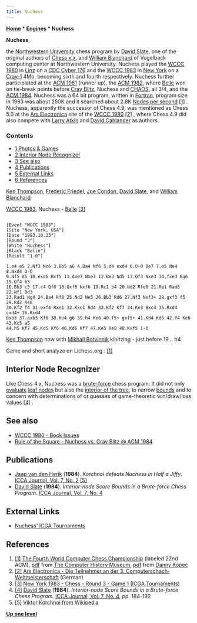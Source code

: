 ```yaml
---
title: Nuchess
---
```

**[Home](Home "Home") \* [Engines](Engines "Engines") \* Nuchess**


**Nuchess**,  

the [Northwestern University](Northwestern_University "Northwestern University") chess program by [David Slate](David_Slate "David Slate"), one of the original authors of [Chess x.x](Chess_(Program) "Chess (Program)"), and [William Blanchard](William_Blanchard "William Blanchard") of Vogelback computing center at Northwestern University. Nuchess played the [WCCC 1980](WCCC_1980 "WCCC 1980") in [Linz](https://en.wikipedia.org/wiki/Linz) on a [CDC Cyber 176](CDC_Cyber "CDC Cyber") and the [WCCC 1983](WCCC_1983 "WCCC 1983") in [New York](https://en.wikipedia.org/wiki/New_York_City) on a [Cray-1](Cray-1 "Cray-1") 4Mb, becoming sixth and fourth respectively. Nuchess further participiated at the [ACM 1981](ACM_1981 "ACM 1981") (runner up), the [ACM 1982](ACM_1982 "ACM 1982"), where [Belle](Belle "Belle") won on tie-break points before [Cray Blitz](Cray_Blitz "Cray Blitz"), Nuchess and [CHAOS](CHAOS "CHAOS"), all 3/4, and the [ACM 1984](ACM_1984 "ACM 1984"). Nuchess was a 64 bit program, written in [Fortran](Fortran "Fortran"), program size in 1983 was about 250K and it searched about 2.8K [Nodes per second](Nodes_per_Second "Nodes per Second") <a id="cite-note-1" href="#cite-ref-1">[1]</a> . Nuchess, apparently the successor of Chess 4.9, was mentioned as Chess 5.0 at the [Ars Electronica](https://en.wikipedia.org/wiki/Ars_Electronica) site of the [WCCC 1980](WCCC_1980 "WCCC 1980") <a id="cite-note-2" href="#cite-ref-2">[2]</a> , where Chess 4.9 did also compete with [Larry Atkin](Larry_Atkin "Larry Atkin") and [David Cahlander](David_Cahlander "David Cahlander") as authors.



### Contents


* [1 Photos & Games](#photos-.26-games)
* [2 Interior Node Recognizer](#interior-node-recognizer)
* [3 See also](#see-also)
* [4 Publications](#publications)
* [5 External Links](#external-links)
* [6 References](#references)






 [](http://www.computerhistory.org/chess/full_record.php?iid=stl-430b9bbddbaf1) 
[Ken Thompson](Ken_Thompson "Ken Thompson"), [Frederic Friedel](Frederic_Friedel "Frederic Friedel"), [Joe Condon](Joe_Condon "Joe Condon"), [David Slate](David_Slate "David Slate"), and [William Blanchard](William_Blanchard "William Blanchard")  



[WCCC 1983](WCCC_1983 "WCCC 1983"), Nuchess - [Belle](Belle "Belle") <a id="cite-note-3" href="#cite-ref-3">[3]</a>




```

[Event "WCCC 1983"]
[Site "New York, USA"]
[Date "1983.10.23"]
[Round "3"]
[White "Nuchess"]
[Black "Belle"]
[Result "1-0"]

1.e4 e5 2.Nf3 Nc6 3.Bb5 a6 4.Ba4 Nf6 5.d4 exd4 6.O-O Be7 7.e5 Ne4 8.Nxd4 O-O
9.Nf5 d5 10.exd6 Bxf5 11.dxe7 Nxe7 12.Be3 Nd5 13.Qf3 Nxe3 14.fxe3 Bg6 15.Qf4 b5
16.Bb3 c5 17.c4 Qf6 18.Qxf6 Nxf6 19.Rc1 b4 20.Nd2 Rfe8 21.Re1 Rad8 22.Nf1 Bd3
23.Rad1 Ng4 24.Ba4 Rf8 25.Nd2 Ne5 26.Bb3 Rd6 27.Nf3 Nxf3+ 28.gxf3 f5 29.Rd2 Re8
30.Kf2 f4 31.exf4 Rxe1 32.Kxe1 Rd4 33.Kf2 Kf7 34.Ke3 Bxc4 35.Rxd4 cxd4+ 36.Kxd4
Bxb3 37.axb3 Kf6 38.Ke4 g6 39.h4 Ke6 40.f5+ gxf5+ 41.Kd4 Kd6 42.f4 Ke6 43.Kc5 a5
44.h5 Kf7 45.Kd5 Kf6 46.Kd6 Kf7 47.Ke5 Ke8 48.Kxf5 1-0

```

 [](http://www.computerhistory.org/chess/full_record.php?iid=stl-430b9bbde572f) 
[Ken Thompson](Ken_Thompson "Ken Thompson") now with [Mikhail Botvinnik](Mikhail_Botvinnik "Mikhail Botvinnik") kibitzing - just before 19... b4 


Game and short analyze on Lichess.org : [[1]](https://en.lichess.org/TTY9CjMP)



## Interior Node Recognizer


Like Chess 4.x, Nuchess was a [brute-force](Brute-Force "Brute-Force") chess program. It did not only [evaluate](Evaluation "Evaluation") [leaf nodes](Leaf_Node "Leaf Node") but also the [interior of the tree](Interior_Node_Recognizer "Interior Node Recognizer"), to narrow [bounds](Bound "Bound") and to concern with determinations of or guesses of game-theoretic win/draw/loss values <a id="cite-note-4" href="#cite-ref-4">[4]</a> .



## See also


* [WCCC 1980 - Book Issues](WCCC_1980#BookIssues "WCCC 1980")
* [Rule of the Square - Nuchess vs. Cray Blitz @ ACM 1984](Rule_of_the_Square#NuchessCrayBlitz "Rule of the Square")


## Publications


* [Jaap van den Herik](Jaap_van_den_Herik "Jaap van den Herik") (**1984**). *Korchnoi defeats Nuchess in Half a Jiffy*. [ICCA Journal, Vol. 7, No. 2](ICGA_Journal#7_2 "ICGA Journal") <a id="cite-note-5" href="#cite-ref-5">[5]</a>
* [David Slate](David_Slate "David Slate") (**1984**). *Interior-node Score Bounds in a Brute-force Chess Program.* [ICCA Journal, Vol. 7, No. 4](ICGA_Journal#7_4 "ICGA Journal")


## External Links


* [Nuchess' ICGA Tournaments](https://www.game-ai-forum.org/icga-tournaments/program.php?id=411)


## References


1. <a id="cite-ref-1" href="#cite-note-1">[1]</a> [The Fourth World Computer Chess Championship](http://www.computerhistory.org/chess/full_record.php?iid=doc-431614f6c8af8) (labeled 22nd ACM), [pdf](http://archive.computerhistory.org/projects/chess/related_materials/text/3-1%20and%203-2%20and%203-3%20and%204-3.1983_WCCC/1983-%20WCCC.062303061.sm.pdf) from [The Computer History Museum](The_Computer_History_Museum "The Computer History Museum"), [pdf](http://www.sci.brooklyn.cuny.edu/%7Ekopec/Publications/Publications/O_36_C.pdf) from [Danny Kopec](Danny_Kopec "Danny Kopec")
2. <a id="cite-ref-2" href="#cite-note-2">[2]</a> [Ars Electronica - Die Teilnehmer an der 3. Computerschach-Weltmeisterschaft](http://90.146.8.18/de/archives/festival_archive/festival_catalogs/festival_artikel.asp?iProjectID=9497) (German)
3. <a id="cite-ref-3" href="#cite-note-3">[3]</a> [New York 1983 - Chess - Round 3 - Game 1 (ICGA Tournaments)](https://www.game-ai-forum.org/icga-tournaments/round.php?tournament=65&round=3&id=1)
4. <a id="cite-ref-4" href="#cite-note-4">[4]</a> [David Slate](David_Slate "David Slate") (**1984**). *Interior-node Score Bounds in a Brute-force Chess Program.* [ICCA Journal, Vol. 7, No. 4](ICGA_Journal#7_4 "ICGA Journal"), pp. 184-192
5. <a id="cite-ref-5" href="#cite-note-5">[5]</a> [Viktor Korchnoi from Wikipedia](https://en.wikipedia.org/wiki/Viktor_Korchnoi)

**[Up one level](Engines "Engines")**







 
